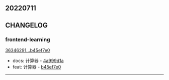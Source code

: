 ## 20220711

## CHANGELOG

### frontend-learning

[36346291...b45ef7e0](https://github.com/zhbhun/frontend-learning/compare/36346291...b45ef7e0)

* docs: 计算器 - [4a999d1a](https://github.com/zhbhun/frontend-learning/commit/4a999d1a9ecce17b64e3f59b5c7d1a9b216816d7)
* feat: 计算器 - [b45ef7e0](https://github.com/zhbhun/frontend-learning/commit/b45ef7e013580af07466899a5b144735163c35eb)

---


